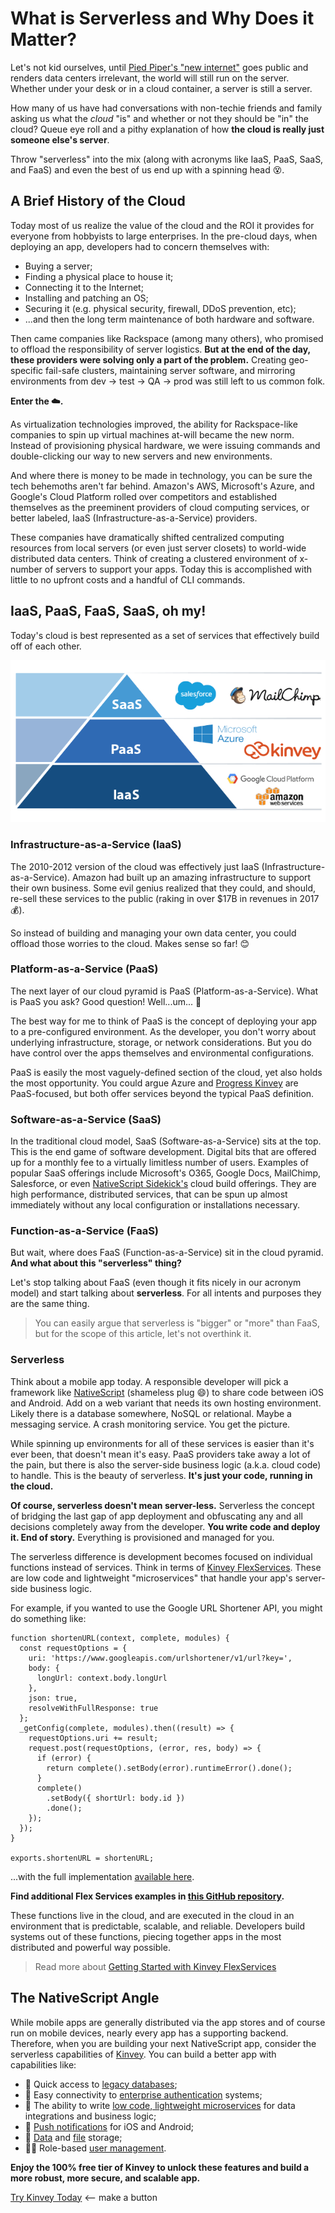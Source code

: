 # What is Serverless and Why Does it Matter?

Let's not kid ourselves, until [Pied Piper's "new internet"](https://www.wired.com/2017/06/pied-pipers-new-internet-isnt-just-possible-almost/) goes public and renders data centers irrelevant, the world will still run on the server. Whether under your desk or in a cloud container, a server is still a server.

How many of us have had conversations with non-techie friends and family asking us what the *cloud* "is" and whether or not they should be "in" the cloud? Queue eye roll and a pithy explanation of how **the cloud is really just someone else's server**.

Throw "serverless" into the mix (along with acronyms like IaaS, PaaS, SaaS, and FaaS) and even the best of us end up with a spinning head 😵.

## A Brief History of the Cloud

Today most of us realize the value of the cloud and the ROI it provides for everyone from hobbyists to large enterprises. In the pre-cloud days, when deploying an app, developers had to concern themselves with:

- Buying a server;
- Finding a physical place to house it;
- Connecting it to the Internet;
- Installing and patching an OS;
- Securing it (e.g. physical security, firewall, DDoS prevention, etc);
- ...and then the long term maintenance of both hardware and software.

Then came companies like Rackspace (among many others), who promised to offload the responsibility of server logistics. **But at the end of the day, these providers were solving only a part of the problem.** Creating geo-specific fail-safe clusters, maintaining server software, and mirroring environments from dev -> test -> QA -> prod was still left to us common folk.

**Enter the ☁️.**

As virtualization technologies improved, the ability for Rackspace-like companies to spin up virtual machines at-will became the new norm. Instead of provisioning physical hardware, we were issuing commands and double-clicking our way to new servers and new environments.

And where there is money to be made in technology, you can be sure the tech behemoths aren't far behind. Amazon's AWS, Microsoft's Azure, and Google's Cloud Platform rolled over competitors and established themselves as the preeminent providers of cloud computing services, or better labeled, IaaS (Infrastructure-as-a-Service) providers.

These companies have dramatically shifted centralized computing resources from local servers (or even just server closets) to world-wide distributed data centers. Think of creating a clustered environment of x-number of servers to support your apps. Today this is accomplished with little to no upfront costs and a handful of CLI commands.

## IaaS, PaaS, FaaS, SaaS, oh my!

Today's cloud is best represented as a set of services that effectively build off of each other.

![saas paas iaas pyramid](pyramid.png)

### Infrastructure-as-a-Service (IaaS)

The 2010-2012 version of the cloud was effectively just IaaS (Infrastructure-as-a-Service). Amazon had built up an amazing infrastructure to support their own business. Some evil genius realized that they could, and should, re-sell these services to the public (raking in over $17B in revenues in 2017 💰).

So instead of building and managing your own data center, you could offload those worries to the cloud. Makes sense so far! 😊

### Platform-as-a-Service (PaaS)

The next layer of our cloud pyramid is PaaS (Platform-as-a-Service). What is PaaS you ask? Good question! Well...um... 🤔

The best way for me to think of PaaS is the concept of deploying your app to a pre-configured environment. As the developer, you don't worry about underlying infrastructure, storage, or network considerations. But you do have control over the apps themselves and environmental configurations.

PaaS is easily the most vaguely-defined section of the cloud, yet also holds the most opportunity. You could argue Azure and [Progress Kinvey](https://www.progress.com/kinvey) are PaaS-focused, but both offer services beyond the typical PaaS definition.

### Software-as-a-Service (SaaS)

In the traditional cloud model, SaaS (Software-as-a-Service) sits at the top. This is the end game of software development. Digital bits that are offered up for a monthly fee to a virtually limitless number of users. Examples of popular SaaS offerings include Microsoft's O365, Google Docs, MailChimp, Salesforce, or even [NativeScript Sidekick's](https://www.nativescript.org/nativescript-sidekick) cloud build offerings. They are high performance, distributed services, that can be spun up almost immediately without any local configuration or installations necessary.

### Function-as-a-Service (FaaS)

But wait, where does FaaS (Function-as-a-Service) sit in the cloud pyramid. **And what about this "serverless" thing?**

Let's stop talking about FaaS (even though it fits nicely in our acronym model) and start talking about **serverless**. For all intents and purposes they are the same thing.

> You can easily argue that serverless is "bigger" or "more" than FaaS, but for the scope of this article, let's not overthink it.

### Serverless

Think about a mobile app today. A responsible developer will pick a framework like [NativeScript](https://www.nativescript.org/) (shameless plug 😄) to share code between iOS and Android. Add on a web variant that needs its own hosting environment. Likely there is a database somewhere, NoSQL or relational. Maybe a messaging service. A crash monitoring service. You get the picture.

While spinning up environments for all of these services is easier than it's ever been, that doesn't mean it's easy. PaaS providers take away a lot of the pain, but there is also the server-side business logic (a.k.a. cloud code) to handle. This is the beauty of serverless. **It's just your code, running in the cloud.**

**Of course, serverless doesn't mean server-less.** Serverless the concept of bridging the last gap of app deployment and obfuscating any and all decisions completely away from the developer. **You write code and deploy it. End of story.** Everything is provisioned and managed for you.

The serverless difference is development becomes focused on individual functions instead of services. Think in terms of [Kinvey FlexServices](https://devcenter.kinvey.com/guides/flex-services). These are low code and lightweight "microservices" that handle your app's server-side business logic.

For example, if you wanted to use the Google URL Shortener API, you might do something like:

	function shortenURL(context, complete, modules) {
	  const requestOptions = {
	    uri: 'https://www.googleapis.com/urlshortener/v1/url?key=',
	    body: {
	      longUrl: context.body.longUrl
	    },
	    json: true,
	    resolveWithFullResponse: true
	  };
	  _getConfig(complete, modules).then((result) => {
	    requestOptions.uri += result;
	    request.post(requestOptions, (error, res, body) => {
	      if (error) {
	        return complete().setBody(error).runtimeError().done();
	      }
	      complete()
	        .setBody({ shortUrl: body.id })
	        .done();
	    });
	  });
	}
	
	exports.shortenURL = shortenURL;

...with the full implementation [available here](https://github.com/remotesynth/flex-service-samples/tree/master/shorten-url).

**Find additional Flex Services examples in [this GitHub repository](https://github.com/remotesynth/flex-service-samples).**

These functions live in the cloud, and are executed in the cloud in an environment that is predictable, scalable, and reliable. Developers build systems out of these functions, piecing together apps in the most distributed and powerful way possible.

> Read more about [Getting Started with Kinvey FlexServices](https://www.progress.com/blogs/getting-started-with-kinvey-flexservices)

## The NativeScript Angle

While mobile apps are generally distributed via the app stores and of course run on mobile devices, nearly every app has a supporting backend. Therefore, when you are building your next NativeScript app, consider the serverless capabilities of [Kinvey](https://www.progress.com/kinvey). You can build a better app with capabilities like:

- 🏃 Quick access to [legacy databases](https://devcenter.kinvey.com/guides/rapid-data);
- 🔌 Easy connectivity to [enterprise authentication](https://www.progress.com/blogs/enterprise-authentication-kinvey) systems;
- 🍃 The ability to write [low code, lightweight microservices](https://devcenter.kinvey.com/guides/flex-services) for data integrations and business logic;
- 📲 [Push notifications](https://devcenter.kinvey.com/guides/push) for iOS and Android;
- 📂 [Data](https://devcenter.kinvey.com/guides/datastore) and [file](https://devcenter.kinvey.com/guides/files) storage;
- 👩‍💻 Role-based [user management](https://devcenter.kinvey.com/guides/users).

**Enjoy the 100% free tier of Kinvey to unlock these features and build a more robust, more secure, and scalable app.**

[Try Kinvey Today](https://console.kinvey.com/signup) <-- make a button

